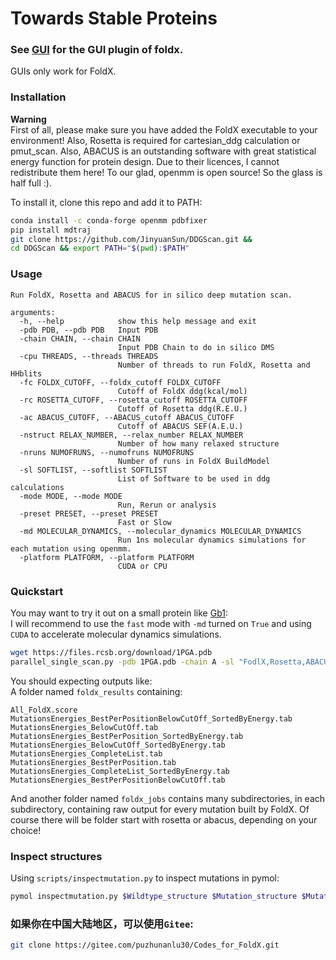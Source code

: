 # Towards Stable Proteins

### See [GUI](GUI/) for the GUI plugin of foldx.
GUIs only work for FoldX.

### Installation
**Warning**  
First of all, please make sure you have added the FoldX executable to your environment! Also, Rosetta is required for 
cartesian_ddg calculation or pmut_scan. Also, ABACUS is an outstanding software with great statistical energy function
 for protein design. Due to their licences, I cannot redistribute them here! To our glad, openmm is open source! So the 
 glass is half full :).
  
To install it, clone this repo and add it to PATH:
```bash
conda install -c conda-forge openmm pdbfixer
pip install mdtraj
git clone https://github.com/JinyuanSun/DDGScan.git &&
cd DDGScan && export PATH="$(pwd):$PATH"
```
### Usage
```
Run FoldX, Rosetta and ABACUS for in silico deep mutation scan.

arguments:
  -h, --help            show this help message and exit
  -pdb PDB, --pdb PDB   Input PDB
  -chain CHAIN, --chain CHAIN
                        Input PDB Chain to do in silico DMS
  -cpu THREADS, --threads THREADS
                        Number of threads to run FoldX, Rosetta and HHblits
  -fc FOLDX_CUTOFF, --foldx_cutoff FOLDX_CUTOFF
                        Cutoff of FoldX ddg(kcal/mol)
  -rc ROSETTA_CUTOFF, --rosetta_cutoff ROSETTA_CUTOFF
                        Cutoff of Rosetta ddg(R.E.U.)
  -ac ABACUS_CUTOFF, --ABACUS_cutoff ABACUS_CUTOFF
                        Cutoff of ABACUS SEF(A.E.U.)
  -nstruct RELAX_NUMBER, --relax_number RELAX_NUMBER
                        Number of how many relaxed structure
  -nruns NUMOFRUNS, --numofruns NUMOFRUNS
                        Number of runs in FoldX BuildModel
  -sl SOFTLIST, --softlist SOFTLIST
                        List of Software to be used in ddg calculations
  -mode MODE, --mode MODE
                        Run, Rerun or analysis
  -preset PRESET, --preset PRESET
                        Fast or Slow
  -md MOLECULAR_DYNAMICS, --molecular_dynamics MOLECULAR_DYNAMICS
                        Run 1ns molecular dynamics simulations for each mutation using openmm.
  -platform PLATFORM, --platform PLATFORM
                        CUDA or CPU

```


### Quickstart
You may want to try it out on a small protein like [Gb1](https://www.rcsb.org/structure/1PGA):  
I will recommend to use the `fast` mode with `-md` turned on `True` and using `CUDA` to accelerate molecular dynamics simulations.
```bash
wget https://files.rcsb.org/download/1PGA.pdb
parallel_single_scan.py -pdb 1PGA.pdb -chain A -sl "FodlX,Rosetta,ABACUS" -mode run -cpu 40 -preset fast -md True -platform CUDA
```
You should expecting outputs like:  
A folder named `foldx_results` containing:
```
All_FoldX.score
MutationsEnergies_BestPerPositionBelowCutOff_SortedByEnergy.tab
MutationsEnergies_BelowCutOff.tab
MutationsEnergies_BestPerPosition_SortedByEnergy.tab
MutationsEnergies_BelowCutOff_SortedByEnergy.tab
MutationsEnergies_CompleteList.tab
MutationsEnergies_BestPerPosition.tab
MutationsEnergies_CompleteList_SortedByEnergy.tab
MutationsEnergies_BestPerPositionBelowCutOff.tab
```
And another folder named `foldx_jobs` contains many subdirectories, in each subdirectory, containing raw output for 
every mutation built by FoldX. Of course there will be folder start with rosetta or abacus, depending on your choice!
### Inspect structures
Using `scripts/inspectmutation.py` to inspect mutations in pymol:
```bash
pymol inspectmutation.py $Wildtype_structure $Mutation_structure $Mutation_position $Chain
```
### 如果你在中国大陆地区，可以使用`Gitee`:
```bash
git clone https://gitee.com/puzhunanlu30/Codes_for_FoldX.git
```
